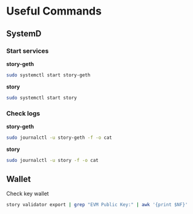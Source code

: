 # Useful Commands

## SystemD

### Start services
**story-geth**  
```bash
sudo systemctl start story-geth 
```
**story**  
```bash
sudo systemctl start story 
```

### Check logs
**story-geth**  
```bash
sudo journalctl -u story-geth -f -o cat
```
**story**  
```bash
sudo journalctl -u story -f -o cat
```
## Wallet
Check key wallet  
```bash
story validator export | grep "EVM Public Key:" | awk '{print $NF}'
```
